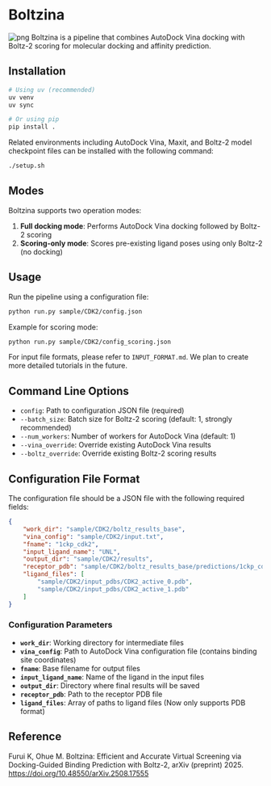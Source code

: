 # Boltzina
![png](https://arxiv.org/html/2508.17555v1/x1.png)
Boltzina is a pipeline that combines AutoDock Vina docking with Boltz-2 scoring for molecular docking and affinity prediction.

## Installation

```bash
# Using uv (recommended)
uv venv
uv sync

# Or using pip
pip install .
```

Related environments including AutoDock Vina, Maxit, and Boltz-2 model checkpoint files can be installed with the following command:
```bash
./setup.sh
```


## Modes

Boltzina supports two operation modes:

1. **Full docking mode**: Performs AutoDock Vina docking followed by Boltz-2 scoring
2. **Scoring-only mode**: Scores pre-existing ligand poses using only Boltz-2 (no docking)

## Usage

Run the pipeline using a configuration file:

```bash
python run.py sample/CDK2/config.json
```

Example for scoring mode:
```bash
python run.py sample/CDK2/config_scoring.json
```

For input file formats, please refer to `INPUT_FORMAT.md`. We plan to create more detailed tutorials in the future.

## Command Line Options

- `config`: Path to configuration JSON file (required)
- `--batch_size`: Batch size for Boltz-2 scoring (default: 1, strongly recommended)
- `--num_workers`: Number of workers for AutoDock Vina (default: 1)
- `--vina_override`: Override existing AutoDock Vina results
- `--boltz_override`: Override existing Boltz-2 scoring results

## Configuration File Format

The configuration file should be a JSON file with the following required fields:

```json
{
    "work_dir": "sample/CDK2/boltz_results_base",
    "vina_config": "sample/CDK2/input.txt",
    "fname": "1ckp_cdk2",
    "input_ligand_name": "UNL",
    "output_dir": "sample/CDK2/results",
    "receptor_pdb": "sample/CDK2/boltz_results_base/predictions/1ckp_cdk2/1ckp_cdk2_model_0_protein.pdb",
    "ligand_files": [
        "sample/CDK2/input_pdbs/CDK2_active_0.pdb",
        "sample/CDK2/input_pdbs/CDK2_active_1.pdb"
    ]
}
```

### Configuration Parameters

- **`work_dir`**: Working directory for intermediate files
- **`vina_config`**: Path to AutoDock Vina configuration file (contains binding site coordinates)
- **`fname`**: Base filename for output files
- **`input_ligand_name`**: Name of the ligand in the input files
- **`output_dir`**: Directory where final results will be saved
- **`receptor_pdb`**: Path to the receptor PDB file
- **`ligand_files`**: Array of paths to ligand files (Now only supports PDB format)

## Reference
Furui K, Ohue M. Boltzina: Efficient and Accurate Virtual Screening via Docking-Guided Binding Prediction with Boltz-2, arXiv (preprint) 2025. https://doi.org/10.48550/arXiv.2508.17555
